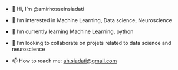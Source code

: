 - 👋 Hi, I’m @amirhosseinsiadati
- 👀 I’m interested in Machine Learning, Data science, Neuroscience
- 🌱 I’m currently learning Machine Learning, python
- 💞️ I’m looking to collaborate on projets related to data science and neuroscience

- 📫 How to reach me: ah.siadati@gmail.com

<!---
amirhosseinsiadati/amirhosseinsiadati is a ✨ special ✨ repository because its `README.md` (this file) appears on your GitHub profile.
You can click the Preview link to take a look at your changes.
--->
